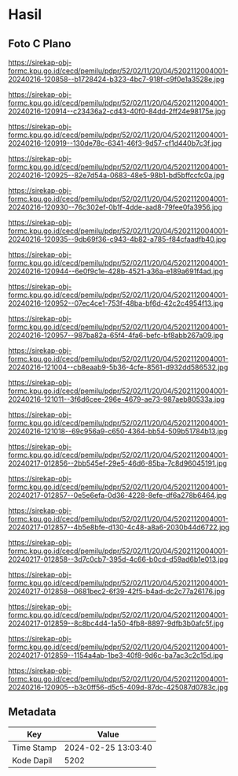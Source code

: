 # Hasil

## Foto C Plano

https://sirekap-obj-formc.kpu.go.id/cecd/pemilu/pdpr/52/02/11/20/04/5202112004001-20240216-120858--b1728424-b323-4bc7-918f-c9f0e1a3528e.jpg

https://sirekap-obj-formc.kpu.go.id/cecd/pemilu/pdpr/52/02/11/20/04/5202112004001-20240216-120914--c23436a2-cd43-40f0-84dd-2ff24e98175e.jpg

https://sirekap-obj-formc.kpu.go.id/cecd/pemilu/pdpr/52/02/11/20/04/5202112004001-20240216-120919--130de78c-6341-46f3-9d57-cf1d440b7c3f.jpg

https://sirekap-obj-formc.kpu.go.id/cecd/pemilu/pdpr/52/02/11/20/04/5202112004001-20240216-120925--82e7d54a-0683-48e5-98b1-bd5bffccfc0a.jpg

https://sirekap-obj-formc.kpu.go.id/cecd/pemilu/pdpr/52/02/11/20/04/5202112004001-20240216-120930--76c302ef-0b1f-4dde-aad8-79fee0fa3956.jpg

https://sirekap-obj-formc.kpu.go.id/cecd/pemilu/pdpr/52/02/11/20/04/5202112004001-20240216-120935--9db69f36-c943-4b82-a785-f84cfaadfb40.jpg

https://sirekap-obj-formc.kpu.go.id/cecd/pemilu/pdpr/52/02/11/20/04/5202112004001-20240216-120944--6e0f9c1e-428b-4521-a36a-e189a691f4ad.jpg

https://sirekap-obj-formc.kpu.go.id/cecd/pemilu/pdpr/52/02/11/20/04/5202112004001-20240216-120952--07ec4ce1-753f-48ba-bf6d-42c2c4954f13.jpg

https://sirekap-obj-formc.kpu.go.id/cecd/pemilu/pdpr/52/02/11/20/04/5202112004001-20240216-120957--987ba82a-65f4-4fa6-befc-bf8abb267a09.jpg

https://sirekap-obj-formc.kpu.go.id/cecd/pemilu/pdpr/52/02/11/20/04/5202112004001-20240216-121004--cb8eaab9-5b36-4cfe-8561-d932dd586532.jpg

https://sirekap-obj-formc.kpu.go.id/cecd/pemilu/pdpr/52/02/11/20/04/5202112004001-20240216-121011--3f6d6cee-296e-4679-ae73-987aeb80533a.jpg

https://sirekap-obj-formc.kpu.go.id/cecd/pemilu/pdpr/52/02/11/20/04/5202112004001-20240216-121018--69c956a9-c650-4364-bb54-509b51784b13.jpg

https://sirekap-obj-formc.kpu.go.id/cecd/pemilu/pdpr/52/02/11/20/04/5202112004001-20240217-012856--2bb545ef-29e5-46d6-85ba-7c8d96045191.jpg

https://sirekap-obj-formc.kpu.go.id/cecd/pemilu/pdpr/52/02/11/20/04/5202112004001-20240217-012857--0e5e6efa-0d36-4228-8efe-df6a278b6464.jpg

https://sirekap-obj-formc.kpu.go.id/cecd/pemilu/pdpr/52/02/11/20/04/5202112004001-20240217-012857--4b5e8bfe-d130-4c48-a8a6-2030b44d6722.jpg

https://sirekap-obj-formc.kpu.go.id/cecd/pemilu/pdpr/52/02/11/20/04/5202112004001-20240217-012858--3d7c0cb7-395d-4c66-b0cd-d59ad6b1e013.jpg

https://sirekap-obj-formc.kpu.go.id/cecd/pemilu/pdpr/52/02/11/20/04/5202112004001-20240217-012858--0681bec2-6f39-42f5-b4ad-dc2c77a26176.jpg

https://sirekap-obj-formc.kpu.go.id/cecd/pemilu/pdpr/52/02/11/20/04/5202112004001-20240217-012859--8c8bc4d4-1a50-4fb8-8897-9dfb3b0afc5f.jpg

https://sirekap-obj-formc.kpu.go.id/cecd/pemilu/pdpr/52/02/11/20/04/5202112004001-20240217-012859--1154a4ab-1be3-40f8-9d6c-ba7ac3c2c15d.jpg

https://sirekap-obj-formc.kpu.go.id/cecd/pemilu/pdpr/52/02/11/20/04/5202112004001-20240216-120905--b3c0ff56-d5c5-409d-87dc-425087d0783c.jpg


## Metadata

| Key        | Value               |
| ---------- | ------------------- |
| Time Stamp | 2024-02-25 13:03:40 |
| Kode Dapil | 5202                |



